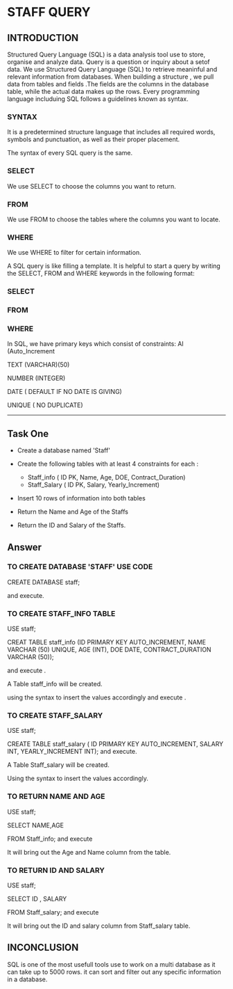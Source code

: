 # STAFF QUERY

## INTRODUCTION
Structured Query Language (SQL) is a data analysis tool use to store, organise and analyze data.
Query is a question or inquiry about a setof data. We use Structured Query Language (SQL) to
retrieve meaninful and relevant information from databases.
When building a structure , we pull data from tables and fields .The fields are the columns in the 
database table, while the actual data makes up the rows.
Every programming language includuing SQL follows a guidelines known as syntax.

### SYNTAX 
It is a predetermined structure language that includes all required words, symbols and
punctuation, as well as their proper placement.

The syntax of every SQL query is the same.

### SELECT 
We use SELECT to choose the columns you want to return.
### FROM
We use FROM to choose the tables where the columns you want to locate.
### WHERE
We use WHERE to filter for certain information.

 A SQL query is like filling a template. It is helpful to start a query by writing the SELECT, FROM
 and WHERE keywords in the following format:

### SELECT
### FROM
### WHERE

In SQL, we have primary keys which consist of constraints:
AI (Auto_Increment

TEXT (VARCHAR)(50)

NUMBER (INTEGER)

DATE ( DEFAULT IF NO DATE IS GIVING)

UNIQUE ( NO DUPLICATE)


----------------------------

## Task One

* Create a database named 'Staff'

* Create the following tables with at least 4 constraints for each :

  - Staff_info ( ID PK, Name, Age, DOE, Contract_Duration)
  - Staff_Salary ( ID PK, Salary, Yearly_Increment)
    
* Insert 10 rows of information into both tables
  
* Return the Name and Age of the Staffs
  
* Return the ID and Salary of the Staffs.

## Answer

### TO CREATE DATABASE 'STAFF' USE CODE

CREATE DATABASE staff;

and execute.

### TO CREATE STAFF_INFO TABLE

USE staff;

CREAT TABLE staff_info (ID PRIMARY KEY AUTO_INCREMENT, NAME  VARCHAR (50) UNIQUE, AGE (INT), DOE DATE,
CONTRACT_DURATION VARCHAR (50)); 

and execute .

A Table staff_info will be created.

using the syntax to insert the values accordingly and execute .

### TO CREATE STAFF_SALARY

USE staff;

CREATE TABLE staff_salary ( ID PRIMARY KEY AUTO_INCREMENT, SALARY INT, YEARLY_INCREMENT INT); and
execute.

A Table Staff_salary will be created.

Using the syntax to insert the values accordingly.


### TO RETURN NAME AND AGE

USE staff;

SELECT NAME,AGE

FROM Staff_info; and execute

It will bring out the Age and Name column from the table.


### TO RETURN ID AND SALARY

USE staff;

SELECT ID , SALARY

FROM Staff_salary; and  execute 

It will bring out the ID and salary column from Staff_salary table.

## INCONCLUSION
SQL is one of the most usefull tools use to work on a multi database as it can take up to 5000
rows. it can sort and filter out any specific information in a database.

